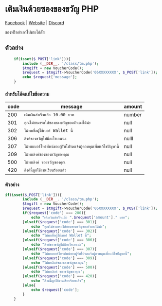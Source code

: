 # เติมเงินด้วยซองของขวัญ PHP

[Facebook](https://www.facebook.com/MASURU.PAGE) | [Website](https://www.miho-anime.site/) | [Discord](https://www.masuru-discord.miho-anime.site/)

ของฟรีอย่าเอาไปขายไอ้สัส


## ตัวอย่าง
```php
    if(isset($_POST['link'])){
        include (__DIR__. '/class/tm.php');
        $tmgift = new VoucherCode();
        $request = $tmgift->VoucherCode('06XXXXXXXX', $_POST['link']);
        echo $request['message'];
    }
```


### สำหรับโค้ดเเก้ใขข้อความ
code | message | amount
--- | --- | ---
200 | `เติมเงินสำเร็จเเล้ว 10.00 บาท` | number
301 | `คุณไม่สามารถใส่ซองของขวัญของตัวเองได้น่ะ` | null
302 | `ไม่พบชื่อผู้ใช้เบอร์ Wallet นี้` | null
306 | `ลิงค์ของขวัญไม่มีอะไรเลนน่ะ` | nulll
307 | `ไม่พบเบอร์โทรศัพน์ของผู้รับโปรดเเจ้งผู้ควบคุมเพื่อเเก้ไขปัญหานี้` | null
309 | `ไม่พบลิงค์ซองของขวัญของคุณ` | null
500 | `ไม่พบลิงค์ ของขวัญของคุณ` | null
420 | `ลิงค์นี้ถูกใช้งานเรียบร้อยเเล้ว` | null




### ตัวอย่าง 
```php
if(isset($_POST['link'])){
        include (__DIR__. '/class/tm.php');
        $tmgift = new VoucherCode();
        $request = $tmgift->VoucherCode('06XXXXXXXX', $_POST['link']);
        if($request['code'] === 200){
            echo "เติมเงินสำเร็จเเล้ว ".$request['amount']." บาท";
        }elseif($request['code'] === 301){
            echo "คุณไม่สามารถใส่ซองของขวัญของตัวเองได้น่ะ";
        }elseif($request['code'] === 302){
            echo "ไม่พบชื่อผู้ใช้เบอร์ Wallet นี้";
        }elseif($request['code'] === 306){
            echo "ลิงค์ของขวัญไม่มีอะไรเลนน่ะ";
        }elseif($request['code'] === 307){
            echo "ไม่พบเบอร์โทรศัพน์ของผู้รับโปรดเเจ้งผู้ควบคุมเพื่อเเก้ไขปัญหานี้";
        }elseif($request['code'] === 309){
            echo "ไม่พบลิงค์ซองของขวัญของคุณ";
        }elseif($request['code'] === 500){
            echo "ไม่พบลิงค์ ของขวัญของคุณ";
        }elseif($request['code'] === 420){
            echo "ลิงค์นี้ถูกใช้งานเรียบร้อยเเล้ว";
        }else{
            echo $request['code'];
        }
    }
```